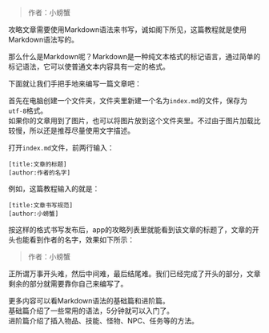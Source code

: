 > 作者：小螃蟹

攻略文章需要使用Markdown语法来书写，诚如阁下所见，这篇教程就是使用Markdown语法写的。

那么什么是Markdown呢？Markdown是一种纯文本格式的标记语言，通过简单的标记语法，它可以使普通文本内容具有一定的格式。

下面就让我们手把手地来编写一篇文章吧：

首先在电脑创建一个文件夹，文件夹里新建一个名为`index.md`的文件，保存为`utf-8`格式。  
如果你的文章用到了图片，也可以将图片放到这个文件夹里。不过由于图片加载比较慢，所以还是推荐尽量使用文字描述。

打开`index.md`文件，前两行输入：
```
[title:文章的标题]
[author:作者的名字]
```

例如，这篇教程输入的就是：
```
[title:文章书写规范]
[author:小螃蟹]
```

按这样的格式书写发布后，app的攻略列表里就能看到该文章的标题了，文章的开头也能看到作者的名字，效果如下所示：
> 作者：小螃蟹

正所谓万事开头难，然后中间难，最后结尾难。我们已经完成了开头的部分，文章剩余的部分就需要靠你自己来编写了。

更多内容可以看Markdown语法的基础篇和进阶篇。  
基础篇介绍了一些常用的语法，5分钟就可以入门了。  
进阶篇介绍了插入物品、技能、怪物、NPC、任务等的方法。


<link rel="stylesheet" href="https://unpkg.com/gitalk/dist/gitalk.css">
<script src="https://unpkg.com/gitalk@latest/dist/gitalk.min.js"></script> 

<div id="gitalk-container"></div>
<script type="text/javascript">
    var gitalk = new Gitalk({
        // gitalk的主要参数
        clientID: '7aa5f973fdce362ce388',   //上面获取到的值
        clientSecret: '55f8d6962f040539dca3ca97c4a7c0341df997e7',//上面获取到的值
        repo: 'karryer.github.io',  //您刚才建立仓库的名字
        owner: 'karryer',   //你的GitHub用户名字
        admin: ['karryer'],  //你的GitHub用户的名字
        id: location.pathname, //id不能重复，如果重复就会把其他页面的评论引进来
        distractionFreeMode: true,
    });
    gitalk.render('gitalk-container');
</script>

<script type="text/javascript">
    //hide h1
    var h1 = document.getElementsByTagName('h1')[0];
    if (h1 != null) {
        h1.parentNode.removeChild(h1);
    }

    //set title
    function setTitle(title) {
        var titleElement = document.getElementsByTagName('title')[0];
        if (titleElement != null) {
            titleElement.text = title;
        }
    }
</script>

<script type="text/javascript">
    setTitle("文章书写规范");
</script>